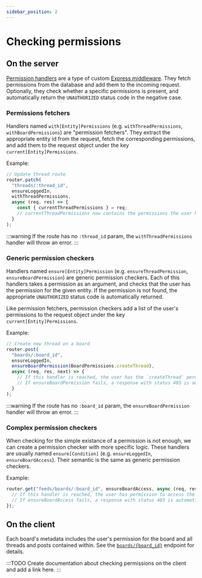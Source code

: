 ```yaml
---
sidebar_position: 2
---
```


# Checking permissions

## On the server

[Permission handlers](https://github.com/essential-randomness/bobaserver/blob/main/handlers/permissions.ts) are a type of custom [Express middleware](https://expressjs.com/en/guide/using-middleware.html). They fetch permissions from the database and add them to the incoming request. Optionally, they check whether a specific permissions is present, and automatically return the `UNAUTHORIZED` status code in the negative case.

### Permissions fetchers

Handlers named `with[Entity]Permissions` (e.g. `withThreadPermissions`, `withBoardPermissions`) are "permission fetchers". They extract the appropriate entity id from the request, fetch the corresponding permissions, and add them to the request object under the key `current[Entity]Permissions`.

Example:

```js
// Update thread route
router.patch(
  "threads/:thread_id",
  ensureLoggedIn,
  withThreadPermissions,
  async (req, res) => {
    const { currentThreadPermissions } = req;
    // currentThreadPermissions now contains the permissions the user has for the thread with id `thread_id`.
  }
);
```

:::warning
If the route has no `:thread_id` param, the `withThreadPermissions` handler will throw an error.
:::

### Generic permission checkers

Handlers named `ensure[Entity]Permission` (e.g. `ensureThreadPermission`, `ensureBoardPermission`) are generic permission checkers. Each of this handlers takes a permission as an argument, and checks that the user has the permission for the given entity. If the permission is not found, the appropriate `UNAUTHORIZED` status code is automatically returned.

Like permission fetchers, permission checkers add a list of the user's permissions to the request object under the key `current[Entity]Permissions`.

Example:

```js
// Create new thread on a board
router.post(
  "boards/:board_id",
  ensureLoggedIn,
  ensureBoardPermission(BoardPermissions.createThread),
  async (req, res, next) => {
    // If this handler is reached, the user has the `createThread` permission for the board with id `board_i`.
    // If ensureBoardPermission fails, a response with status 403 is automatically sent back.
  }
);
```

:::warning
If the route has no `:board_id` param, the `ensureBoardPermission` handler will throw an error.
:::

### Complex permission checkers

When checking for the simple existance of a permission is not enough, we can create a permission checker with more specific logic. These handlers are usually named `ensure[Condition]` (e.g. `ensureLoggedIn`, `ensureBoardAccess`). Their semantic is the same as generic permission checkers.

Example:

```js
router.get("feeds/boards/:board_id", ensureBoardAccess, async (req, res) => {
  // If this handler is reached, the user has permission to access the board with id `board_id`.
  // If ensureBoardAccess fails, a response with status 403 is automatically sent back.
});
```

## On the client

Each board's metadata includes the user's permission for the board and all threads and posts contained within. See the [`boards/{board_id}`](/docs/engineering/rest-api/#operation/getBoardsByUuid) endpoint for details.

:::TODO
Create documentation about checking permissions on the client and add a link here.
:::
